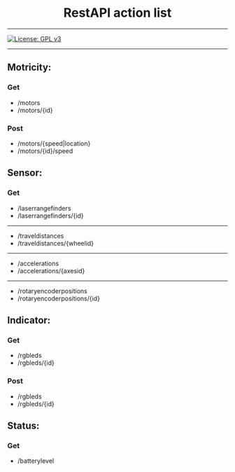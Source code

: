 # <center>RestAPI action list</center>
***
[![License: GPL v3](https://img.shields.io/badge/License-GPL%20v3-blue.svg)](http://www.gnu.org/licenses/gpl-3.0)
***
## Motricity:
### Get
- /motors
- /motors/{id}


### Post
- /motors/{speed|location}
- /motors/{id}/speed


## Sensor:
### Get
- /laserrangefinders
- /laserrangefinders/{id}
***

- /traveldistances
- /traveldistances/{wheelid}
***

- /accelerations
- /accelerations/{axesid}
***

- /rotaryencoderpositions
- /rotaryencoderpositions/{id}


## Indicator:
### Get
- /rgbleds
- /rgbleds/{id}


### Post
- /rgbleds
- /rgbleds/{id}


## Status:
### Get
- /batterylevel
